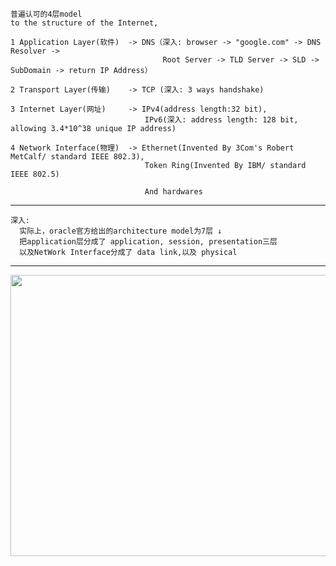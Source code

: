 
```
普遍认可的4层model
to the structure of the Internet,

1 Application Layer(软件)  -> DNS（深入: browser -> "google.com" -> DNS Resolver -> 
                                  Root Server -> TLD Server -> SLD -> SubDomain -> return IP Address）
                                  
2 Transport Layer(传输)    -> TCP (深入: 3 ways handshake)

3 Internet Layer(网址)     -> IPv4(address length:32 bit), 
                              IPv6(深入: address length: 128 bit, allowing 3.4*10^38 unique IP address)
                             
4 Network Interface(物理)  -> Ethernet(Invented By 3Com's Robert MetCalf/ standard IEEE 802.3), 
                              Token Ring(Invented By IBM/ standard IEEE 802.5)
                                                                          
                              And hardwares
```

---
```
深入:
  实际上，oracle官方给出的architecture model为7层 ↓
  把application层分成了 application, session, presentation三层
  以及NetWork Interface分成了 data link,以及 physical
```
---

<p align="center">
  <img src="https://raw.githubusercontent.com/IDGAQ/Super_Cool_Notes/main/7%E5%B1%82TCP.JPG" width="1000" height="450">
</p>
